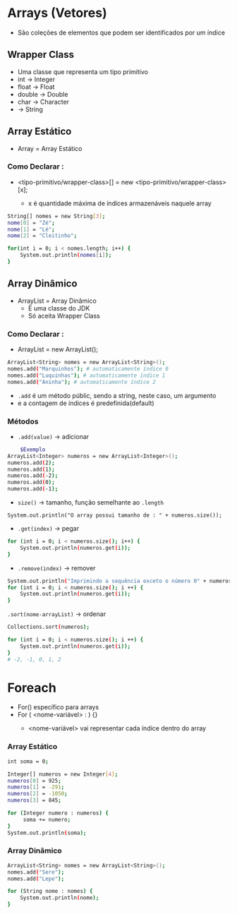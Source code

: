 # Arrays (Vetores)
* São coleções de elementos que podem ser identificados por um índice
## Wrapper Class
* Uma classe que representa um tipo primitivo
* int -> Integer
* float -> Float
* double -> Double
* char -> Character
* -> String
## Array Estático
* Array = Array Estático
### Como Declarar :
* <tipo-primitivo/wrapper-class>[] <nome-array> = new <tipo-primitivo/wrapper-class>[x];
    * x é quantidade máxima de índices armazenáveis naquele array
```bash
String[] nomes = new String[3];
nome[0] = "Zé";
nome[1] = "Lé";
nome[2] = "Cleitinho";
```
```bash
for(int i = 0; i < nomes.length; i++) {
    System.out.println(nomes[i]);
}
```
## Array Dinâmico
* ArrayList = Array Dinâmico
    * È uma classe do JDK
    * Só aceita Wrapper Class
### Como Declarar : 
* ArrayList<wrapper-class> <nome-arrayList> = new ArrayList<wrapper-class>();
```bash
ArrayList<String> nomes = new ArrayList<String>();
nomes.add("Marquinhos"); # automaticamente índice 0 
nomes.add("Luquinhas"); # automaticamente índice 1
nomes.add("Aninha"); # automaticamente índice 2
```
* `.add` é um método públic, sendo a string, neste caso, um argumento
* e a contagem de índices é predefinida(default)
### Métodos
* `.add(value)` -> adicionar
```bash
    $Exemplo
ArrayList<Integer> numeros = new ArrayList<Integer>();
numeros.add(2);
numeros.add(1);
numeros.add(-2);
numeros.add(0);
numeros.add(-1);
```
* `size()` -> tamanho, função semelhante ao `.length`
```
System.out.println("O array possui tamanho de : " + numeros.size());
```
* `.get(index)` -> pegar
```bash
for (int i = 0; i < numeros.size(); i++) {
    System.out.println(numeros.get(i));
}
```
* `.remove(index)` -> remover
```bash
System.out.println("Imprimindo a sequência exceto o número 0" + numeros.remove(3));
for (int i = 0; i < numeros.size(); i ++) {
    System.out.println(numeros.get(i));
}
```
`.sort(nome-arrayList)` -> ordenar
```bash
Collections.sort(numeros);

for (int i = 0; i < numeros.size(); i ++) {
    System.out.println(numeros.get(i));
}
# -2, -1, 0, 1, 2 
```
# Foreach
* For() específico para arrays
* For (<wrapper-class> <nome-variável> : <array>) {}
    * <nome-variável> vai representar cada índice dentro do array
### Array Estático
```bash
int soma = 0;

Integer[] numeros = new Integer[4];
numeros[0] = 925;
numeros[1] = -291;
numeros[2] = -1050;
numeros[3] = 845;

for (Integer numero : numeros) {
     soma += numero;
}
System.out.println(soma);
```
### Array Dinâmico
```bash
ArrayList<String> nomes = new ArrayList<String>();
nomes.add("Sere");
nomes.add("Lepe");

for (String nome : nomes) {
    System.out.println(nome);
}
```